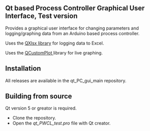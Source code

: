 
## Qt based Process Controller Graphical User Interface, Test version

Provides a graphical user interface for changing parameters and logging/graphing data from an Arduino based process controller. 

Uses the [QXlsx library](https://github.com/j2doll/QXlsx) for logging data to Excel. 

Uses the [ QCustomPlot ](http://www.qcustomplot.com/) library for live graphing. 


## Installation
  All releases are available in the qt_PC_gui_main repository.


## Building from source 
  Qt version 5 or greator is required.
  * Clone the repository. 
  * Open the *qt_PWCL_test.pro* file with Qt creator. 



